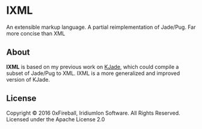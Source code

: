 
# IXML

An extensible markup language. A partial reimplementation of Jade/Pug. Far more concise than XML

## About

**IXML** is based on my previous work on [KJade](https://github.com/0xFireball/KJade), which could compile a subset of Jade/Pug to XML.
IXML is a more generalized and improved version of KJade.

## License

Copyright &copy; 2016 0xFireball, IridiumIon Software. All Rights Reserved.  
Licensed under the Apache License 2.0
